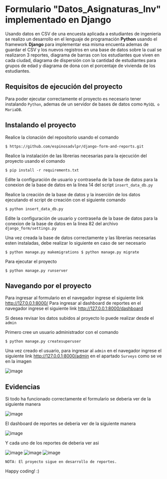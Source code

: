 # Formulario **"Datos_Asignaturas_Inv"** implementado en Django

Usando datos en CSV de una encuesta aplicada a estudiantes de ingenieria se realizo un desarrollo en el lenguaje de programación **Python** usando el framework **Django** para implementar esa misma encuenta ademas de guardar el CSV y los nuevos registros en una base de datos sobre la cual se realizaron 3 reportes, diagrama de barras con los estudiantes que viven en cada ciudad, diagrama de dispersión con la cantidad de estudiantes para grupos de edad y diagrama de dona con el porcentaje de vivienda de los estudiantes.

## Requisitos de ejecución del proyecto

Para poder ejecutar correctamente el proyecto es necesario tener instalando `Python`, ademas de un servidor de bases de datos como `MySQL o MariaDB`.


## Instalando el proyecto

Realice la clonación del repositorio usando el comando

`
$ https://github.com/espinosadvlpr/django-form-and-reports.git
`

Realice la instalación de las librerias necesarias para la ejecución del proyecto usando el comando

`
$ pip install -r requirements.txt
`

Edite la configuración de usuario y contraseña de la base de datos para la conexion de la base de datos en la linea 14 del script `insert_data_db.py`

Realice la creación de la base de datos y la inserción de los datos ejecutando el script de creación con el siguiente comando

`
$ python insert_data_db.py
`

Edite la configuración de usuario y contraseña de la base de datos para la conexion de la base de datos en la linea 82 del archivo `django_form/settings.py`

Una vez creada la base de datos correctamente y las librerias necesarias esten instaladas, debe realizar lo siguiente en caso de ser necesario

`
$ python manage.py makemigrations
$ python manage.py migrate
`

Para ejecutar el proyecto

`
$ python manage.py runserver
`

## Navegando por el proyecto

Para ingresar al formulario en el navegador ingrese el siguiente link <http://127.0.0.1:8000/>
Para ingresar al dashboard de reportes en el navegador ingrese el siguiente link <http://127.0.0.1:8000/dashboard>

Si desea revisar los datos subidos al proyecto lo puede realizar desde el `admin`

Primero cree un usuario administrador con el comando

`
$ python manage.py createsuperuser
`

Una vez creado el usuario, para ingresar al `admin` en el navegador ingrese el siguiente link <http://127.0.0.1:8000/admin> en el apartado `Surveys` como se ve en la imagen

![image](https://user-images.githubusercontent.com/38819699/184517885-8309db88-6c2c-44ee-8bd5-b9cf156ddaab.png)

## Evidencias

Si todo ha funcionado correctamente el formulario se deberia ver de la siguiente manera

![image](https://user-images.githubusercontent.com/38819699/184517903-de107c6a-8b0b-415e-8989-1e8259a4ca89.png)

El dashboard de reportes se deberia ver de la siguiente manera

![image](https://user-images.githubusercontent.com/38819699/184517914-f844f4ae-669f-4f3c-ad2c-f978b7f3f311.png)

Y cada uno de los reportes de deberia ver asi

![image](https://user-images.githubusercontent.com/38819699/184517917-17fb2960-3462-4e58-98d9-c61e3ca38bfd.png)
![image](https://user-images.githubusercontent.com/38819699/184517920-868c5ce9-e75f-4279-9915-ae92e652e1cf.png)
![image](https://user-images.githubusercontent.com/38819699/184517923-67a08b04-bcab-4180-be52-4704cc13d34a.png)

`
NOTA: El proyecto sigue en desarrollo de reportes.
`

Happy coding! :)
